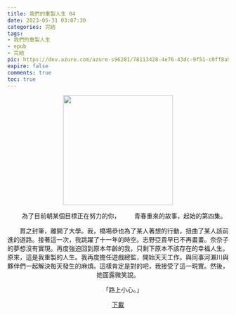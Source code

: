 ```yaml
---
title: 我們的重製人生 04
date: 2023-05-31 03:07:30
categories: 完結
tags:
- 我們的重製人生
- epub
- 完結
pic: https://dev.azure.com/azure-s96281/78113428-4e76-43dc-9f51-c0ff8a913055/_apis/git/repositories/a379171b-de46-4c10-9b0d-00da23959885/items?path=/Epub%20Cover/%E6%88%91%E5%80%91%E7%9A%84%E9%87%8D%E8%A3%BD%E4%BA%BA%E7%94%9F-04.jpg&versionDescriptor%5BversionOptions%5D=0&versionDescriptor%5BversionType%5D=0&versionDescriptor%5Bversion%5D=main&resolveLfs=true&%24format=octetStream&api-version=5.0
expire: false
comments: true
toc: true
---
```


<div style="text-align:center" class="kratos-post-content">

<img width="250px" src="https://dev.azure.com/azure-s96281/78113428-4e76-43dc-9f51-c0ff8a913055/_apis/git/repositories/a379171b-de46-4c10-9b0d-00da23959885/items?path=/Epub%20Cover/%E6%88%91%E5%80%91%E7%9A%84%E9%87%8D%E8%A3%BD%E4%BA%BA%E7%94%9F-04.jpg&versionDescriptor%5BversionOptions%5D=0&versionDescriptor%5BversionType%5D=0&versionDescriptor%5Bversion%5D=main&resolveLfs=true&%24format=octetStream&api-version=5.0">

<p>
　　為了目前朝某個目標正在努力的你，
　　青春重來的故事，起始的第四集。
 
　　貫之封筆，離開了大學。我，橋場恭也為了某人著想的行動，扭曲了某人該前進的道路。接著這一次，我跳躍了十一年的時空。志野亞貴早已不再畫畫。奈奈子的夢想沒有實現。再度強迫回到原本年齡的我，只剩下原本不該存在的幸福人生。原來，這是我重製的人生。我再度擔任遊戲總監，開始天天工作。與同事河瀨川與夥伴們一起解決每天發生的麻煩。這樣肯定是對的吧，我接受了這一現實。然後，她面露微笑說。
 
　　「路上小心。」
</p>

<p>
<a href="https://epubdatabase.azurewebsites.net/EBOOKS/EPUB/完結/我們的重製人生/%E6%88%91%E5%80%91%E7%9A%84%E9%87%8D%E8%A3%BD%E4%BA%BA%E7%94%9F%2004.epub?download=1">下載</a>
</p>

</div>
